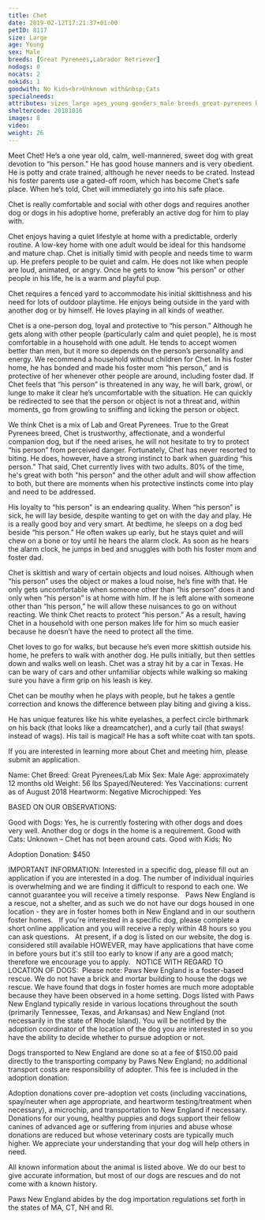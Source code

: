 ```yaml
---
title: Chet
date: 2019-02-12T17:21:37+01:00
petID: 8117
size: Large
age: Young
sex: Male
breeds: [Great Pyrenees,Labrador Retriever]
nodogs: 0
nocats: 2
nokids: 1
goodwith: No Kids<br>Unknown with&nbsp;Cats
specialneeds: 
attributes: sizes_large ages_young genders_male breeds_great-pyrenees breeds_labrador-retriever options_no-kids
sheltercode: 20181016
images: 8
video: 
weight: 26
---
```


Meet Chet! He&#8217;s a one year old, calm, well-mannered, sweet dog with great devotion to &#8220;his person.&#8221; He has good house manners and is very obedient. He is potty and crate trained, although he never needs to be crated. Instead his foster parents use a gated-off room, which has become Chet&#8217;s safe place. When he&#8217;s told, Chet will immediately go into his safe place. 

Chet is really comfortable and social with other dogs and requires another dog or dogs in his adoptive home, preferably an active dog for him to play with. 

Chet enjoys having a quiet lifestyle at home with a predictable, orderly routine. A low-key home with one adult would be ideal for this handsome and mature chap. Chet is initially timid with people and needs time to warm up. He prefers people to be quiet and calm. He does not like when people are loud, animated, or angry. Once he gets to know &#8220;his person&#8221; or other people in his life, he is a warm and playful pup. 

Chet requires a fenced yard to accommodate his initial skittishness and his need for lots of outdoor playtime. He enjoys being outside in the yard with another dog or by himself. He loves playing in all kinds of weather. 

Chet is a one-person dog, loyal and protective to &#8220;his person.&#8221; Although he gets along with other people (particularly calm and quiet people), he is most comfortable in a household with one adult. He tends to accept women better than men, but it more so depends on the person&#8217;s personality and energy. We recommend a household without children for Chet. In his foster home, he has bonded and made his foster mom &#8220;his person,&#8221; and is protective of her whenever other people are around, including foster dad. If Chet feels that &#8220;his person&#8221; is threatened in any way, he will bark, growl, or lunge to make it clear he&#8217;s uncomfortable with the situation. He can quickly be redirected to see that the person or object is not a threat and, within moments, go from growling to sniffing and licking the person or object. 

We think Chet is a mix of Lab and Great Pyrenees. True to the Great Pyrenees breed, Chet is trustworthy, affectionate, and a wonderful companion dog, but if the need arises, he will not hesitate to try to protect &#8220;his person&#8221; from perceived danger. Fortunately, Chet has never resorted to biting. He does, however, have a strong instinct to bark when guarding &#8220;his person.&#8221; That said, Chet currently lives with two adults. 80% of the time, he's great with both "his person" and the other adult and will show affection to both, but there are moments when his protective instincts come into play and need to be addressed.

His loyalty to &#8220;his person" is an endearing quality. When &#8220;his person&#8221; is sick, he will lay beside, despite wanting to get on with the day and play. He is a really good boy and very smart. At bedtime, he sleeps on a dog bed beside &#8220;his person.&#8221; He often wakes up early, but he stays quiet and will chew on a bone or toy until he hears the alarm clock. As soon as he hears the alarm clock, he jumps in bed and snuggles with both his foster mom and foster dad.

Chet is skittish and wary of certain objects and loud noises. Although when &#8220;his person&#8221; uses the object or makes a loud noise, he&#8217;s fine with that. He only gets uncomfortable when someone other than &#8220;his person&#8221; does it and only when &#8220;his person&#8221; is at home with him. If he is left alone with someone other than &#8220;his person,&#8221; he will allow these nuisances to go on without reacting. We think Chet reacts to protect &#8220;his person.&#8221; As a result, having Chet in a household with one person makes life for him so much easier because he doesn&#8217;t have the need to protect all the time. 

Chet loves to go for walks, but because he&#8217;s even more skittish outside his home, he prefers to walk with another dog. He pulls initially, but then settles down and walks well on leash. Chet was a stray hit by a car in Texas. He can be wary of cars and other unfamiliar objects while walking so making sure you have a firm grip on his leash is key.

Chet can be mouthy when he plays with people, but he takes a gentle correction and knows the difference between play biting and giving a kiss. 

He has unique features like his white eyelashes, a perfect circle birthmark on his back (that looks like a dreamcatcher), and a curly tail (that sways! instead of wags). His tail is magical! He has a soft white coat with tan spots.

If you are interested in learning more about Chet and meeting him, please submit an application. 
 
Name: Chet
Breed: Great Pyrenees/Lab Mix
Sex: Male
Age: approximately 12 months old
Weight: 56 lbs
Spayed/Neutered: Yes
Vaccinations: current as of August 2018
Heartworm: Negative 
Microchipped: Yes

BASED ON OUR OBSERVATIONS:

Good with Dogs: Yes, he is currently fostering with other dogs and does very well. Another dog or dogs in the home is a requirement.
Good with Cats: Unknown &#8211; Chet has not been around cats.
Good with Kids: No

Adoption Donation: $450



IMPORTANT INFORMATION:
Interested in a specific dog, please fill out an application if you are interested in a dog. The number of individual inquiries is overwhelming and we are finding it difficult to respond to each one. We cannot guarantee you will receive a timely response.
&#160;
Paws New England is a rescue, not a shelter, and as such we do not have our dogs housed in one location - they are in foster homes both in New England and in our southern foster homes. &#160; If you're interested in a specific dog, please complete a short online application and you will receive a reply within 48 hours so you can ask questions.
&#160;
At present, if a dog is listed on our website, the dog is considered still available HOWEVER, may have applications that have come in before yours but it's still too early to know if any are a good match; therefore we encourage you to apply.
&#160;
NOTICE WITH REGARD TO LOCATION OF DOGS: &#160;Please note: Paws New England is a foster-based rescue. We do not have a brick and mortar building to house the dogs we rescue. We have found that dogs in foster homes are much more adoptable because they have been observed in a home setting. Dogs listed with Paws New England typically reside in various locations throughout the south (primarily Tennessee, Texas, and Arkansas) and New England (not necessarily in the state of Rhode Island). You will be notified by the adoption coordinator of the location of the dog you are interested in so you have the ability to decide whether to pursue adoption or not.

Dogs transported to New England are done so at a fee of $150.00 paid directly to the transporting company by Paws New England; no additional transport costs are responsibility of adopter. This fee is included in the adoption donation.

Adoption donations cover pre-adoption vet costs (including vaccinations, spay/neuter when age appropriate, and heartworm testing/treatment when necessary), a microchip, and transportation to New England if necessary.
Donations for our young, healthy puppies and dogs support their fellow canines of advanced age or suffering from injuries and abuse whose donations are reduced but whose veterinary costs are typically much higher. We appreciate your understanding that your dog will help others in need.

All known information about the animal is listed above. We do our best to give accurate information, but most of our dogs are rescues and do not come with a known history.

Paws New England abides by the dog importation regulations set forth in the states of MA, CT, NH and RI.